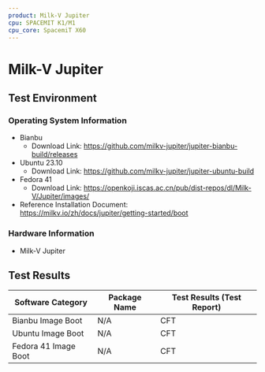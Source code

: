 ```yaml
---
product: Milk-V Jupiter
cpu: SPACEMIT K1/M1
cpu_core: SpacemiT X60
---
```


# Milk-V Jupiter

## Test Environment

### Operating System Information

- Bianbu
  - Download Link: https://github.com/milkv-jupiter/jupiter-bianbu-build/releases
- Ubuntu 23.10
  - Download Link: https://github.com/milkv-jupiter/jupiter-ubuntu-build
- Fedora 41
  - Download Link: https://openkoji.iscas.ac.cn/pub/dist-repos/dl/Milk-V/Jupiter/images/
- Reference Installation Document: https://milkv.io/zh/docs/jupiter/getting-started/boot

### Hardware Information

- Milk-V Jupiter

## Test Results

| Software Category    | Package Name | Test Results (Test Report) |
|----------------------|--------------|----------------------------|
| Bianbu Image Boot    | N/A          | CFT                        |
| Ubuntu Image Boot    | N/A          | CFT                        |
| Fedora 41 Image Boot | N/A          | CFT                        |

